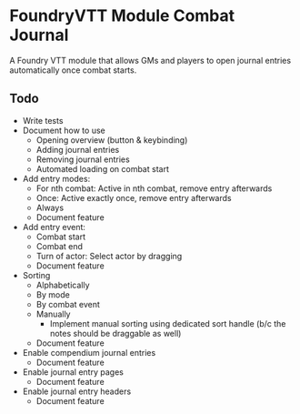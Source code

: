 # FoundryVTT Module Combat Journal

A Foundry VTT module that allows GMs and players to open journal entries automatically once combat starts.

## Todo

* Write tests
* Document how to use
  * Opening overview (button & keybinding)
  * Adding journal entries
  * Removing journal entries
  * Automated loading on combat start
* Add entry modes:
  * For nth combat: Active in nth combat, remove entry afterwards
  * Once: Active exactly once, remove entry afterwards
  * Always
  * Document feature
* Add entry event:
  * Combat start
  * Combat end
  * Turn of actor: Select actor by dragging
  * Document feature
* Sorting
  * Alphabetically
  * By mode
  * By combat event
  * Manually
    * Implement manual sorting using dedicated sort handle (b/c the notes should be draggable as well)
  * Document feature
* Enable compendium journal entries
  * Document feature
* Enable journal entry pages
  * Document feature
* Enable journal entry headers
  * Document feature

